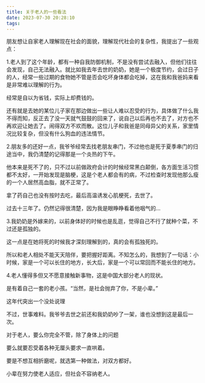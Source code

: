 ```yaml
---
title: 关于老人的一些看法
date: 2023-07-30 20:28:10
tags:
---
```


朋友想让自家老人理解现在社会的面貌，理解现代社会的复杂性，我提出了一些观点：

1.老人到了这个年龄，都有一种自我防御机制，不是没有尝试去融入，但他们往往会发现，自己无法融入。就比如我去年去世的奶奶，她是一个极度节约，会过日子的人，经常一些过期的食物她不管是否会吃坏身体都会吃掉，这在我和我爸妈来看是非常难以理解的行为。

经常是自以为省钱，实际上却费钱的。

还有就是去她的某位儿子家在那边做出一些让人难以忍受的行为，具体做了什么我不得而知，反正去了没一天就气鼓鼓的回来了，说自己以后再也不去了，对方也不再欢迎让她去了。闹得双方不欢而散。这位儿子和我爸是同母异父的关系，家里情况比较复杂，但没有什么狗血的违法情节。

2.朋友多的还好一点，我爷爷经常去找老朋友串门，不过他也是死于夏季串门的归途当中，我仍清楚的记得那是一个炎热的下午。

他本来是死不了的，只不过以前做政府会计的时候经常黑白颠倒，各方面生活习惯都不太好，一开始发现是脑梗，这是个老人都会有的病，不过检查时发现他那么瘦的一个人居然高血脂，就不正常了。

拿了药自己也没有按时去吃，最后高温诱发心肌梗死，去世了。

过去十三年了。仍然记得很清楚，因为我是眼睁睁看着他咽气的...

3.我奶奶是外嫁来的，以前身体好的时候也是乱逛，觉得自己不行了就种个菜，不过还是孤独的。

这一点是在她将死的时候我才深刻理解到的，真的会有孤独死的。

所以和老人相处不能天天陪伴，要把握好距离。不知怎么的，我想到了一句话：小时候，家是一个可以长住的地方，长大后，家是一个可以常回而不能长住的地方。

4.老人懂得多但又不愿意接触新事物，这是中国大部分老人的现状。

是有着自己一套的老小孩。“当然，是社会抛弃了你，不是小辈。”

这年代突出一个没处说理

不过，世事难料。我爷爷去世之前还和我奶奶吵了一架，谁也没想到这是最后一次。

对于老人，要么你完全不管，除了身体上的问题

要么就要忍受着各种无厘头要求一直哄着。

要是不想互相折磨呢，就选第一种做法，对双方都好。

小辈在努力使老人适应，但社会不容纳老人。